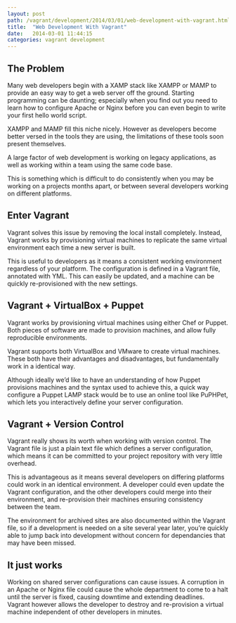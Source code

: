 ```yaml
---
layout: post
path: /vagrant/development/2014/03/01/web-development-with-vagrant.html
title:  "Web Development With Vagrant"
date:   2014-03-01 11:44:15
categories: vagrant development
---
```


## The Problem

Many web developers begin with a XAMP stack like XAMPP or MAMP to provide an easy way to get a web server off the ground. Starting programming can be daunting; especially when you find out you need to learn how to configure Apache or Nginx before you can even begin to write your first hello world script.

XAMPP and MAMP fill this niche nicely. However as developers become better versed in the tools they are using, the limitations of these tools soon present themselves.

A large factor of web development is working on legacy applications, as well as working within a team using the same code base.

This is something which is difficult to do consistently when you may be working on a projects months apart, or between several developers working on different platforms.

## Enter Vagrant

Vagrant solves this issue by removing the local install completely. Instead, Vagrant works by provisioning virtual machines to replicate the same virtual environment each time a new server is built.

This is useful to developers as it means a consistent working environment regardless of your platform. The configuration is defined in a Vagrant file, annotated with YML. This can easily be updated, and a machine can be quickly re-provisioned with the new settings.

## Vagrant + VirtualBox + Puppet

Vagrant works by provisioning virtual machines using either Chef or Puppet. Both pieces of software are made to provision machines, and allow fully reproducible environments.

Vagrant supports both VirtualBox and VMware to create virtual machines. These both have their advantages and disadvantages, but fundamentally work in a identical way.

Although ideally we’d like to have an understanding of how Puppet provisions machines and the syntax used to achieve this, a quick way configure a Puppet LAMP stack would be to use an online tool like PuPHPet, which lets you interactively define your server configuration.

## Vagrant + Version Control

Vagrant really shows its worth when working with version control. The Vagrant file is just a plain text file which defines a server configuration, which means it can be committed to your project repository with very little overhead.

This is advantageous as it means several developers on differing platforms could work in an identical environment. A developer could even update the Vagrant configuration, and the other developers could merge into their environment, and re-provision their machines ensuring consistency between the team.

The environment for archived sites are also documented within the Vagrant file, so if a development is needed on a site several year later, you’re quickly able to jump back into development without concern for dependancies that may have been missed.

## It just works

Working on shared server configurations can cause issues. A corruption in an Apache or Nginx file could cause the whole department to come to a halt until the server is fixed, causing downtime and extending deadlines. Vagrant however allows the developer to destroy and re-provision a virtual machine independent of other developers in minutes.

